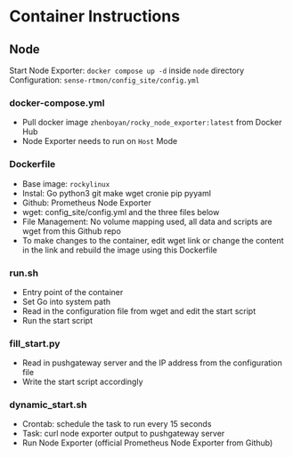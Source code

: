 # Container Instructions

## Node
Start Node Exporter: `docker compose up -d` inside `node` directory
Configuration: `sense-rtmon/config_site/config.yml`

### docker-compose.yml
- Pull docker image `zhenboyan/rocky_node_exporter:latest` from Docker Hub
- Node Exporter needs to run on `Host` Mode 

### Dockerfile
- Base image: `rockylinux`
- Instal: Go python3 git make wget cronie pip pyyaml
- Github: Prometheus Node Exporter
- wget: config_site/config.yml and the three files below
- File Management: No volume mapping used, all data and scripts are wget from this Github repo
- To make changes to the container, edit wget link or change the content in the link and rebuild the image using this Dockerfile

### run.sh
- Entry point of the container
- Set Go into system path
- Read in the configuration file from wget and edit the start script
- Run the start script

### fill_start.py
- Read in pushgateway server and the IP address from the configuration file
- Write the start script accordingly

### dynamic_start.sh
- Crontab: schedule the task to run every 15 seconds
- Task: curl node exporter output to pushgateway server
- Run Node Exporter (official Prometheus Node Exporter from Github)